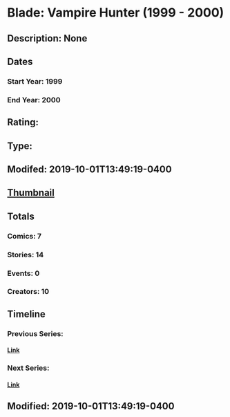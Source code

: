 # Blade: Vampire Hunter (1999 - 2000)
## Description: None
## Dates
### Start Year: 1999
### End Year: 2000
## Rating: 
## Type: 
## Modifed: 2019-10-01T13:49:19-0400
## [Thumbnail](http://i.annihil.us/u/prod/marvel/i/mg/1/f0/5d9359555789d.jpg)
## Totals
### Comics: 7
### Stories: 14
### Events: 0
### Creators: 10
## Timeline
### Previous Series: 
#### [Link]()
### Next Series: 
#### [Link]()
## Modified: 2019-10-01T13:49:19-0400